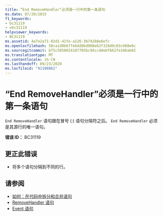 ```yaml
---
title: “End RemoveHandler”必须是一行中的第一条语句
ms.date: 07/20/2015
f1_keywords:
- bc31119
- vbc31119
helpviewer_keywords:
- BC31119
ms.assetid: 4a7e2a71-02d1-41fe-a126-3674288e6efc
ms.openlocfilehash: 58ca1d0b67fe6dd8bd908e63f328d9c03c988e0c
ms.sourcegitcommit: bf5c5850654187705bc94cc40ebfb62fe346ab02
ms.translationtype: MT
ms.contentlocale: zh-CN
ms.lasthandoff: 09/23/2020
ms.locfileid: "91100862"
---
```

# <a name="end-removehandler-must-be-the-first-statement-on-a-line"></a>“End RemoveHandler”必须是一行中的第一条语句

`End RemoveHandler` 语句跟在冒号 (:) 语句分隔符之后。 `End RemoveHandler` 必须是其源行的唯一语句。  
  
 **错误 ID：** BC31119  
  
## <a name="to-correct-this-error"></a>更正此错误  
  
- 将多个语句分隔到不同的行。  
  
## <a name="see-also"></a>请参阅

- [如何：在代码中拆分和合并语句](../programming-guide/program-structure/how-to-break-and-combine-statements-in-code.md)
- [RemoveHandler 语句](../language-reference/statements/removehandler-statement.md)
- [Event 语句](../language-reference/statements/event-statement.md)
